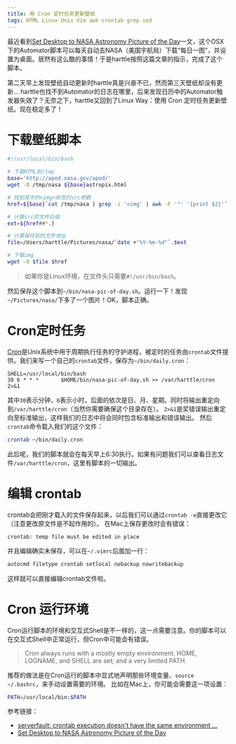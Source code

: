 ```yaml
---
title: 用 Cron 定时任务更新壁纸
tags: HTML Linux Unix Vim awk crontab grep sed
---
```


最近看到[Set Desktop to NASA Astronomy Picture of the Day][nasa-automator]一文，这个OSX下的Automator脚本可以每天自动去NASA（美国宇航局）下载“每日一图”，并设置为桌面。居然有这么酷的事情！于是harttle按照这篇文章的指示，完成了这个脚本。

第二天早上发现壁纸自动更新时harttle真是兴奋不已，然而第三天壁纸却没有更新... harttle也找不到Automator的日志在哪里，后来发现日历中的Automator触发器失效了？无奈之下，harttle又回到了Linux Way：使用 Cron 定时任务更新壁纸。现在稳定多了！

<!--more-->

# 下载壁纸脚本

```bash
#!/usr/local/bin/bash

# 下载HTML到/tmp
base='http://apod.nasa.gov/apod/'
wget -O /tmp/nasa ${base}astropix.html

# 找到其中的<img>标签的src参数
href=${base}`cat /tmp/nasa | grep -i '<img' | awk -F '"' '{print $2}'`

# 计算src的文件后缀
ext=${href##*.}

# 计算保存到的文件地址
file=/Users/harttle/Pictures/nasa/`date +"%Y-%m-%d"`.$ext

# 下载img
wget -O $file $href
```

> 如果你是Linux环境，在文件头只需要`#!/usr/bin/bash`。

然后保存这个脚本到`~/bin/nasa-pic-of-day.sh`。运行一下！发现`~/Pictures/nasa/`下多了一个图片！OK，脚本正确。

# Cron定时任务

[Cron][cron]是Unix系统中用于周期执行任务的守护进程，被定时的任务由`crontab`文件提供。我们来写一个自己的`crontab`文件，保存为`~/bin/daily.cron`：

```
SHELL=/usr/local/bin/bash
30 6 * * *       $HOME/bin/nasa-pic-of-day.sh >> /var/harttle/cron 2>&1
```

其中`30`表示分钟，`6`表示小时，后面的依次是日、月、星期。同时将输出重定向到`/var/harttle/cron`（当然你需要确保这个目录存在）。
`2>&1`是奖错误输出重定向至标准输出，这样我们的日志中将会同时包含标准输出和错误输出。
然后`crontab`命令载入我们的这个文件：

```bash
crontab ~/bin/daily.cron
```

此后呢，我们的脚本就会在每天早上6:30执行。如果有问题我们可以查看日志文件`/var/harttle/cron`，这里有脚本的一切输出。

# 编辑 crontab

crontab会把刚才载入的文件保存起来，以后我们可以通过`crontab -e`直接更改它（注意更改原文件是不起作用的）。
在Mac上保存更改时会有错误：

```
crontab: temp file must be edited in place
```

并且编辑确实未保存，可以在`~/.vimrc`后面加一行：

```bash
autocmd filetype crontab setlocal nobackup nowritebackup
```

这样就可以直接编辑crontab文件啦。

# Cron 运行环境

Cron运行脚本的环境和交互式Shell是不一样的，这一点需要注意。你的脚本可以在交互式Shell中正常运行，但Cron中可能会有错误。

> Cron always runs with a mostly empty environment. HOME, LOGNAME, and SHELL are set; and a very limited PATH.

推荐的做法是在Cron运行的脚本中显式地声明那些环境变量、`source ~/.bashrc`，来手动设置需要的环境。
比如在Mac上，你可能会需要这一项设置：

```bash
PATH=/usr/local/bin:$PATH
```

参考链接：

* [serverfault: crontab execution doesn't have the same environment ...][crontab-stack]
* [Set Desktop to NASA Astronomy Picture of the Day][nasa-automator]

[crontab-stack]: http://serverfault.com/questions/337631/crontab-execution-doesnt-have-the-same-environment-variables-as-executing-user
[nasa-automator]: https://www.macosxautomation.com/automator/apod/index.html
[cron]: https://zh.wikipedia.org/wiki/Cron
